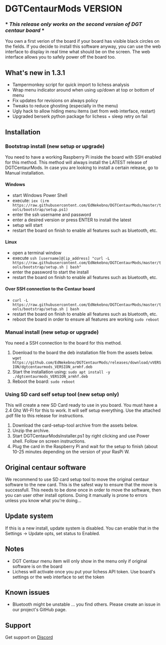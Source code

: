 # DGTCentaurMods VERSION
### * ***This release only works on the second version of DGT centaur board*** *
You own a first verion of the board if your board has visible black circles on the fields. If you decide to install this software anyway, you can use the web interface to display in real time what should be on the screen. The web interface allows you to safely power off the board too.

## What's new in 1.3.1
- Tampermonkey script for quick import to lichess analysis
- Wrap menu indicator around when using up/down at top or bottom of menu
- Fix updates for revisions on always policy
- Tweaks to reduce ghosting (especially in the menu)
- Ugly hack to allow hiding menu items (set from web interface, restart)
- Upgraded berserk python package for lichess + sleep retry on fail

## Installation
### Bootstrap install (new setup or upgrade)
You need to have a working Raspberry Pi inside the board with SSH enabled for this method.
This method will always install the LATEST release of DGTCentaurMods. In case you are looking to install a certain release, go to Manual installation.
#### Windows
- start Windows Power Shell
- execute: `iex (irm https://raw.githubusercontent.com/EdNekebno/DGTCentaurMods/master/tools/bootstrap/setup.ps1)`
- enter the ssh username and password
- enter a desired version or press ENTER to install the latest
- setup will start
- restart the board on finish to enable all features such as bluetooth, etc.

#### Linux
- open a terminal window
- execute `ssh [username]@[ip_address] "curl -L https://raw.githubusercontent.com/EdNekebno/DGTCentaurMods/master/tools/bootstrap/setup.sh | bash"`
- enter the password to start the install
- restart the board on finish to enable all features such as bluetooth, etc.

#### Over SSH connection to the Centaur board
- `curl -L https://raw.githubusercontent.com/EdNekebno/DGTCentaurMods/master/tools/bootstrap/setup.sh | bash`
- restart the board on finish to enable all features such as bluetooth, etc.
- reboot the board in order to ensure all features are working
`sudo reboot`

### Manual install (new setup or upgrade)
You need a SSH connection to the board for this method.
1. Doenload to the board the deb installation file from the assets below. 
`wget  https://github.com/EdNekebno/DGTCentaurMods/releases/download/vVERSION/dgtcentaurmods_VERSION_armhf.deb`
2. Start the installation using:
`sudo apt install -y ./dgtcentaurmods_VERSION_armhf.deb`
4. Reboot the board: `sudo reboot`

### Using SD card self setup tool (new setup only)
This will create a new SD Card ready to use in you board. You must have a 2.4 Ghz WI-FI for this to work. It will self setup everything. Use the attached .pdf file to this release for instructions.
1. Download the card-setup-tool archive from the assets below.
2. Unzip the archive.
6. Start DGTCentaurModsInstaller.ps1 by right clicking and use Power shell. Follow on screen instructions.
7. Plug the card in the Raspberry Pi and wait for the setup to finish (about 10-25 minutes depending on the version of your RasPi W.

## Original centaur software
We recommend to use SD card setup tool to move the original centaur software to the new card. This is the safest way to ensure that the move is successfull. This needs to be done once in order to move the software, then you can user other install options.
Doing it manually is prone to errors unless you know what you're doing...

## Update system
If this is a new install, update system is disabled. You can enable that in the Settings -> Update opts, set status to Enabled.

## Notes
- DGT Centaur menu item will only show in the menu only if original software is on the board
- Lichess will activate once you put your lichess API token. Use board's settings or the web interface to set the token

## Known issues
- Bluetooth might be unstable
... you find others. Please create an issue in our project's GitHub page.

## Support
Get support on [Discord](https://discord.gg/zqgUGK2x49)


